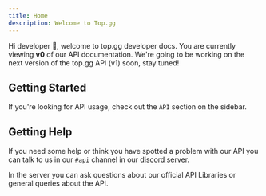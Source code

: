```yaml
---
title: Home
description: Welcome to Top.gg
---
```


Hi developer 🥰, welcome to top.gg developer docs. You are currently viewing **v0** of our API documentation. We're going to be working on the next version of the top.gg API (v1) soon, stay tuned!

## Getting Started

If you're looking for API usage, check out the `API` section on the sidebar.

## Getting Help

If you need some help or think you have spotted a problem with our API you can talk to us in our [`#api`](https://discord.com/channels/264445053596991498/412006692125933568) channel in our [discord server](https://discord.gg/dbl).

In the server you can ask questions about our official API Libraries or general queries about the API.
